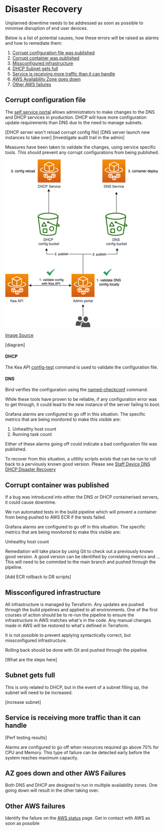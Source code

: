 # Disaster Recovery

Unplanned downtime needs to be addressed as soon as possible to minimise disruption of end user devices.

Below is a list of potential causes, how these errors will be raised as alarms and how to remediate them:

1. [Corrupt configuration file was published](#corrupt-configuration-file)
2. [Corrupt container was published](#corrupt-container-was-published)
3. [Missconfigured infrastructure](bad-infrastructure-apply-with-terraform)
4. [DHCP Subnet gets full](#dhcp-subnet-gets-full)
5. [Service is receiving more traffic than it can handle](#server-is-receiving-more-traffic-than-it-can-handle)
6. [AWS Availability Zone goes down](#aws-availability-zone-goes-down)
7. [Other AWS failures](#other-aws-failures)

## Corrupt configuration file

The [self service portal](https://github.com/ministryofjustice/staff-device-dns-dhcp-admin) allows administrators to make changes to the DNS and DHCP services in production. DHCP will have more configuration update requirements than DNS due to the need to manage subnets.

[DHCP server won't reload corrupt config file]
[DNS server launch new instances to take over]
[Investigate audit trail in the admin]

Measures have been taken to validate the changes, using service specific tools.
This should prevent any corrupt configurations from being published.


![architecture](./images/config-validation.png)

[Image Source](./diagrams/config-validation.drawio)


[diagram]

#### DHCP 

The Kea API [config-test](https://kea.readthedocs.io/en/kea-1.6.2/api.html#ref-config-test) command is used to validate the configuration file.

#### DNS

Bind verifies the configuration using the [named-checkconf](https://bind9.readthedocs.io/en/v9_16_8/configuration.html) command.

While these tools have proven to be reliable, if any configuration error was to get through, it could lead to the new instance of the server failing to boot.

Grafana alarms are configured to go off in this situation.
The specific metrics that are being monitored to make this visible are:

1. Unhealthy host count
2. Running task count

Either of these alarms going off could indicate a bad configuration file was published.

To recover from this situation, a utitlity scripts exists that can be run to roll back to a perviously known good version. Please see [Staff Device DNS DHCP Disaster Recovery](https://github.com/ministryofjustice/staff-device-dns-dhcp-disaster-recovery)

## Corrupt container was published

If a bug was introduced into either the DNS or DHCP containerised servers, it could cause downtime.

We run automated tests in the build pipeline which will prevent a container from being pushed to AWS ECR if the tests failed. 

Grafana alarms are configured to go off in this situation.
The specific metrics that are being monitored to make this visible are:

Unhealthy host count

Remediation will take place by using Git to check out a previously known good version.
A good version can be identified by correlating metrics and ...
This will need to be commited to the main branch and pushed through the pipeline.

[Add ECR rollback to DR scripts]

## Missconfigured infrastructure 

All infrastructure is managed by Terraform. Any updates are pushed through the build pipelines and applied to all environments. One of the first courses of action should be to re-run the pipeline to ensure the infrastructure in AWS matches what's in the code. Any manual changes made in AWS will be restored to what's defined in Terraform.

It is not possible to prevent applying syntactically correct, but missconfigured infrastructure.

Rolling back should be done with Git and pushed through the pipeline.

[What are the steps here]

## Subnet gets full

This is only related to DHCP, but in the event of a subnet filling up, the subnet will need to be increased.

[increase subnet]

## Service is receiving more traffic than it can handle

[Perf testing results]

Alarms are configured to go off when resources required go above 70% for CPU and Memory.
This type of failure can be detected early before the system reaches maximum capacity.

## AZ goes down and other AWS Failures

Both DNS and DHCP are designed to run in multiple availability zones. One going down will result in the other taking over.

## Other AWS failures

Identify the failure on the [AWS status](https://status.aws.amazon.com/) page.
Get in contact with AWS as soon as possible
